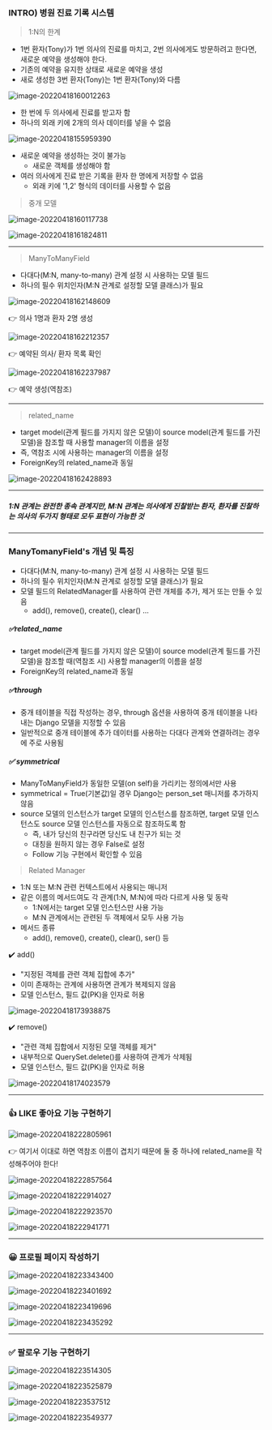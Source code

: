 ### INTRO) 병원 진료 기록 시스템

> 1:N의 한계

- 1번 환자(Tony)가 1번 의사의 진료를 마치고, 2번 의사에게도 방문하려고 한다면, 새로운 예약을 생성해야 한다.
- 기존의 예약을 유지한 상태로 새로운 예약을 생성
- 새로 생성한 3번 환자(Tony)는 1번 환자(Tony)와 다름

![image-20220418160012263](MN.assets/image-20220418160012263.png)

- 한 번에 두 의사에세 진료를 받고자 함
- 하나의 외래 키에 2개의 의사 데이터를 넣을 수 없음

![image-20220418155959390](MN.assets/image-20220418155959390.png)

- 새로운 예약을 생성하는 것이 불가능
  - 새로운 객체를 생성해야 함
- 여러 의사에게 진료 받은 기록을 환자 한 명에게 저장할 수 없음
  - 외래 키에 '1,2' 형식의 데이터를 사용할 수 없음



> 중개 모델

![image-20220418160117738](MN.assets/image-20220418160117738.png)

![image-20220418161824811](MN.assets/image-20220418161824811.png)



----



> ManyToManyField

- 다대다(M:N, many-to-many) 관계 설정 시 사용하는 모델 필드
- 하나의 필수 위치인자(M:N 관계로 설정할 모델 클래스)가 필요



![image-20220418162148609](MN.assets/image-20220418162148609.png)

👉 의사 1명과 환자 2명 생성

![image-20220418162212357](MN.assets/image-20220418162212357.png)

👉 예약된 의사/ 환자 목록 확인

![image-20220418162237987](MN.assets/image-20220418162237987.png)

👉  예약 생성(역참조)



----



> related_name

- target model(관계 필드를 가지지 않은 모델)이 source model(관계 필드를 가진 모델)을 참조할 때 사용할 manager의 이름을 설정
- 즉, 역참조 시에 사용하는 manager의 이름을 설정
- ForeignKey의 related_name과 동일

![image-20220418162428893](MN.assets/image-20220418162428893.png)



---



##### 1:N 관계는 완전한 종속 관계지만, M:N 관계는 의사에게 진찰받는 환자, 환자를 진찰하는 의사의 두가지 형태로 모두 표현이 가능한 것



----



### ManyTomanyField's 개념 및 특징

- 다대다(M:N, many-to-many) 관계 설정 시 사용하는 모델 필드
- 하나의 필수 위치인자(M:N 관계로 설정할 모델 클래스)가 필요
- 모델 필드의 RelatedManager를 사용하여 관련 개체를 추가, 제거 또는 만들 수 있음
  - add(), remove(), create(), clear() ...



##### ✅related_name

- target model(관계 필드를 가지지 않은 모델)이 source model(관계 필드를 가진 모델)을 참조할 때(역참조 시) 사용할 manager의 이름을 설정
- ForeignKey의 related_name과 동일



##### ✅through

- 중개 테이블을 직접 작성하는 경우, through 옵션을 사용하여 중개 테이블을 나타내는 Django 모델을 지정할 수 있음
- 일반적으로 중개 테이블에 추가 데이터를 사용하는 다대다 관계와 연결하려는 경우에 주로 사용됨



##### ✅ symmetrical

- ManyToManyField가 동일한 모델(on self)을 가리키는 정의에서만 사용
- symmetrical = True(기본값)일 경우 Django는 person_set 매니저를 추가하지 않음
- source 모델의 인스턴스가 target 모델의 인스턴스를 참조하면, target 모델 인스턴스도 source 모델 인스턴스를 자동으로 참조하도록 함
  - 즉, 내가 당신의 친구라면 당신도 내 친구가 되는 것
  - 대칭을 원하지 않는 경우 False로 설정
  - Follow 기능 구현에서 확인할 수 있음



> Related Manager

- 1:N 또는 M:N 관련 컨텍스트에서 사용되는 매니저
- 같은 이름의 메서드여도 각 관계(1:N, M:N)에 따라 다르게 사용 및 동락
  - 1:N에서는 target 모델 인스턴스만 사용 가능
  - M:N 관계에서는 관련된 두 객체에서 모두 사용 가능
- 메서드 종류
  - add(), remove(), create(), clear(), ser() 등



✔️ add()

- "지정된 객체를 관련 객체 집합에 추가"
- 이미 존재하는 관계에 사용하면 관계가 복제되지 않음
- 모델 인스턴스, 필드 값(PK)을 인자로 허용

![image-20220418173938875](MN.assets/image-20220418173938875.png)



✔️ remove()

- "관련 객체 집합에서 지정된 모델 객체를 제거"
- 내부적으로 QuerySet.delete()를 사용하여 관계가 삭제됨
- 모델 인스턴스, 필드 값(PK)을 인자로 허용

![image-20220418174023579](MN.assets/image-20220418174023579.png)





----



### 👍 LIKE 좋아요 기능 구현하기

![image-20220418222805961](MN.assets/image-20220418222805961.png)

👉 여기서 이대로 하면 역참조 이름이 겹치기 때문에 둘 중 하나에 related_name을 작성해주어야 한다!

![image-20220418222857564](MN.assets/image-20220418222857564.png)

![image-20220418222914027](MN.assets/image-20220418222914027.png)

![image-20220418222923570](MN.assets/image-20220418222923570.png)

![image-20220418222941771](MN.assets/image-20220418222941771.png)



-----



### 😀 프로필 페이지 작성하기

![image-20220418223343400](MN.assets/image-20220418223343400.png)

![image-20220418223401692](MN.assets/image-20220418223401692.png)

![image-20220418223419696](MN.assets/image-20220418223419696.png)

![image-20220418223435292](MN.assets/image-20220418223435292.png)



----



### ✅ 팔로우 기능 구현하기

![image-20220418223514305](MN.assets/image-20220418223514305.png)

![image-20220418223525879](MN.assets/image-20220418223525879.png)

![image-20220418223537512](MN.assets/image-20220418223537512.png)

![image-20220418223549377](MN.assets/image-20220418223549377.png)